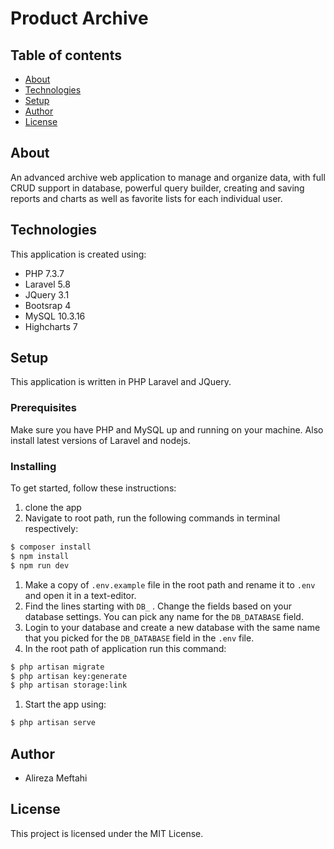 # Product Archive

## Table of contents
* [About](#about)
* [Technologies](#technologies)
* [Setup](#setup)
* [Author](#author)
* [License](#license)

## About
An advanced archive web application to manage and organize data, with full CRUD support in database, powerful query builder, creating and saving reports and charts as well as favorite lists for each individual user. 

## Technologies
This application is created using:
- PHP 7.3.7
- Laravel 5.8
- JQuery 3.1
- Bootsrap 4
- MySQL 10.3.16
- Highcharts 7

## Setup
This application is written in PHP Laravel and JQuery.

### Prerequisites
Make sure you have PHP and MySQL up and running on your machine.
Also install latest versions of Laravel and nodejs.

### Installing
To get started, follow these instructions: 
1. clone the app
1. Navigate to root path, run the following commands in terminal respectively:
~~~bash
$ composer install
$ npm install
$ npm run dev
~~~
1. Make a copy of `.env.example` file in the root path and rename it to `.env` and open it in a text-editor.
1. Find the lines starting with `DB_` . Change the fields based on your database settings. You can pick any name for the `DB_DATABASE` field. 
1. Login to your database and create a new database with the same name that you picked for the `DB_DATABASE` field in the `.env` file. 
1. In the root path of application run this command:
~~~bash
$ php artisan migrate
$ php artisan key:generate
$ php artisan storage:link
~~~
1. Start the app using:
~~~bash
$ php artisan serve
~~~

## Author 
- Alireza Meftahi

## License
This project is licensed under the MIT License.

